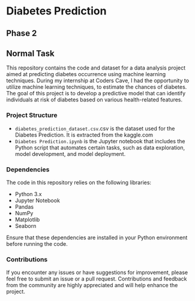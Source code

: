 # Diabetes Prediction
## Phase 2
## Normal Task
This repository contains the code and dataset for a data analysis project aimed at predicting diabetes occurrence using machine learning techniques. During my internship at Coders Cave, I had the opportunity to utilize machine learning techniques, to estimate the chances of diabetes. The goal of this project is to develop a predictive model that can identify individuals at risk of diabetes based on various health-related features.
### Project Structure
* `diabetes_prediction_dataset.csv`.csv is the dataset used for the Diabetes Prediction. It is extracted from the kaggle.com
* `Diabetes Prediction.ipynb` is the Jupyter notebook that includes the Python script that automates certain tasks, such as data exploration, model development, and model deployment.
### Dependencies
The code in this repository relies on the following libraries:
* Python 3.x
* Jupyter Notebook
* Pandas
* NumPy
* Matplotlib
* Seaborn
  
Ensure that these dependencies are installed in your Python environment before running the code.
### Contributions
If you encounter any issues or have suggestions for improvement, please feel free to submit an issue or a pull request. Contributions and feedback from the community are highly appreciated and will help enhance the project.

